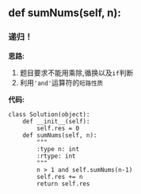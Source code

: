 ## def sumNums(self, n):
### 递归！

**思路:**
1. 题目要求不能用乘除,循换以及`if`判断
2. 利用`'and'`运算符的`短路性质`

**代码:**
```
class Solution(object):
    def __init__(self):
        self.res = 0
    def sumNums(self, n):
        """
        :type n: int
        :rtype: int
        """
        n > 1 and self.sumNums(n-1)
        self.res += n
        return self.res
```
